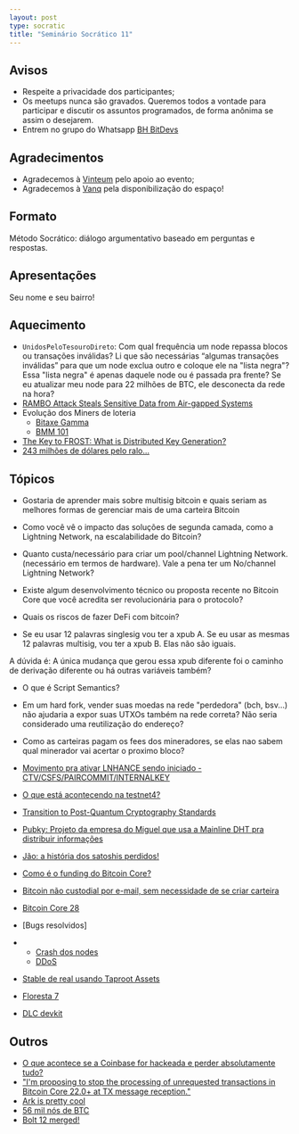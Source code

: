 ```yaml
---
layout: post
type: socratic
title: "Seminário Socrático 11"
---
```

## Avisos
- Respeite a privacidade dos participantes;
- Os meetups nunca são gravados. Queremos todos a vontade para participar e discutir os assuntos programados, de forma anônima se assim o desejarem.
- Entrem no grupo do Whatsapp [BH BitDevs](https://chat.whatsapp.com/EXLJjo3QURxBcj8bqxLc81) 

## Agradecimentos

- Agradecemos à [Vinteum](https://vinteum.org/) pelo apoio ao evento;
- Agradecemos à [Vanq](https://vanq.co/en/) pela disponibilização do espaço!

## Formato

Método Socrático: diálogo argumentativo baseado em perguntas e respostas.

## Apresentações

Seu nome e seu bairro!

## Aquecimento
* `UnidosPeloTesouroDireto`: Com qual frequência um node repassa blocos ou transações inválidas? Li que são necessárias “algumas transações inválidas” para que um node exclua outro e coloque ele na "lista negra"? Essa "lista negra" é apenas daquele node ou é passada pra frente? Se eu atualizar meu node para 22 milhões de BTC, ele desconecta da rede na hora?
* [RAMBO Attack Steals Sensitive Data from Air-gapped Systems](https://primal.net/e/note17ar26fhcete70mjsfjcqdd0rylmy7y699243ld70jqc24wnr05wsc48aud)
* Evolução dos Miners de loteria
  * [Bitaxe Gamma](https://x.com/altair_tech/status/1836419203080790024?t=ot7P3VJlhN9FQnpbRq5pEQ&s=19)
  * [BMM 101](https://shop.braiins.com/products/braiins-mini-miner-bmm-101-pre-order-12-2024)
* [The Key to FROST: What is Distributed Key Generation?](https://blog.blockstream.com/the-key-to-frost-what-is-distributed-key-generation/)
* [243 milhões de dólares pelo ralo…](https://x.com/lopp/status/1836757720713547975?s=46&t=zAjxz5gV-hM4odRtK474uA)


 
## Tópicos


* Gostaria de aprender mais sobre multisig bitcoin e quais seriam as melhores formas de gerenciar mais de uma carteira Bitcoin
  
* Como você vê o impacto das soluções de segunda camada, como a Lightning Network, na escalabilidade do Bitcoin?
  
* Quanto custa/necessário para criar um pool/channel Lightning Network.(necessário em termos de hardware).
   Vale a pena ter um No/channel Lightning Network?
  
* Existe algum desenvolvimento técnico ou proposta recente no Bitcoin Core que você acredita ser revolucionária para o protocolo?
  
* Quais os riscos de fazer DeFi com bitcoin?

* Se eu usar 12 palavras singlesig vou ter a xpub A.
Se eu usar as mesmas 12 palavras multisig, vou ter a xpub B.
Elas não são iguais.

A dúvida é:
A única mudança que gerou essa xpub diferente foi o caminho de derivação diferente ou há outras variáveis também?

* O que é Script Semantics?

* Em um hard fork, vender suas moedas na rede "perdedora" (bch, bsv...) não ajudaria a expor suas UTXOs também na rede correta? Não seria considerado uma reutilização do endereço?
  
* Como as carteiras pagam os fees dos mineradores, se elas nao sabem qual minerador vai acertar o proximo bloco?

* [Movimento pra ativar LNHANCE sendo iniciado - CTV/CSFS/PAIRCOMMIT/INTERNALKEY](https://x.com/4moonsettler/status/1860658217983861233)
* [O que está acontecendo na testnet4?](https://blog.dlsouza.lol/bitcoin/testnet/2024/12/02/testnet4.html)
* [Transition to Post-Quantum Cryptography Standards](https://csrc.nist.gov/Projects/post-quantum-cryptography/news)
* [Pubky: Projeto da empresa do Miguel que usa a Mainline DHT pra distribuir informações](https://pubky.org/)
* [Jão: a história dos satoshis perdidos!](https://tabctb.com/six/thebeginning/thetree/grim/iacceptyourterms.html)
* [Como é o funding do Bitcoin Core?](https://s3.amazonaws.com/1a1z.com/files/1A1z%20-%20Funding%20Bitcoin%20-%20Part%201.pdf)
* [Bitcoin não custodial por e-mail, sem necessidade de se criar carteira](https://emailbtc.net/)
* [Bitcoin Core 28](https://github.com/bitcoin/bitcoin/blob/master/doc/release-notes/release-notes-28.0.md)
* [Bugs resolvidos]
* * [Crash dos nodes](https://bitcoincore.org/en/2024/10/08/disclose-blocktxn-crash/)
  * [DDoS](https://bitcoincore.org/en/2024/10/08/disclose-large-inv-to-send/)
* [Stable de real usando Taproot Assets](https://bitcoinnews.com/press-release/joltz-eulen-stablecoin-on-lightning-depix/)
* [Floresta 7](https://github.com/vinteumorg/Floresta/releases/tag/0.7.0)
* [DLC devkit](https://bennyb.dev/blog/dlcdevkit)



## Outros
* [O que acontece se a Coinbase for hackeada e perder absolutamente tudo?
](https://x.com/francispouliot_/status/1832003127676977495?s=46&t=zAjxz5gV-hM4odRtK474uA)
* ["I'm proposing to stop the processing of unrequested transactions in Bitcoin
Core 22.0+ at TX message reception."](https://lists.linuxfoundation.org/pipermail/bitcoin-dev/2021-February/018391.html)
* [Ark is pretty cool](https://x.com/2ndbtc/status/1837875577761812577?s=46&t=zAjxz5gV-hM4odRtK474uA)
* [56 mil nós de BTC](https://x.com/lopp/status/1838183115061080231?s=46&t=zAjxz5gV-hM4odRtK474uA)
* [Bolt 12 merged!](https://x.com/nobsbitcoin/status/1838670063504613505?s=46&t=zAjxz5gV-hM4odRtK474uA)
